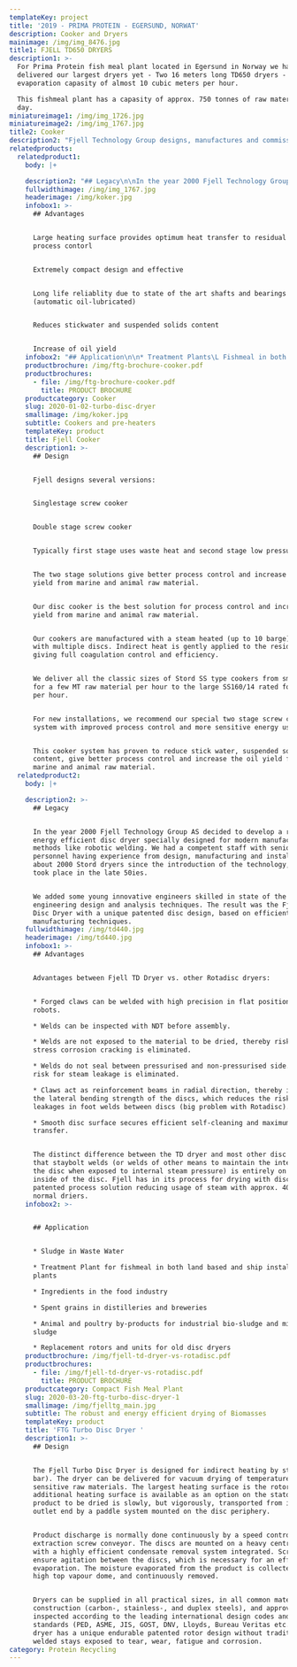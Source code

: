 ```yaml
---
templateKey: project
title: '2019 - PRIMA PROTEIN - EGERSUND, NORWAT'
description: Cooker and Dryers
mainimage: /img/img_8476.jpg
title1: FJELL TD650 DRYERS
description1: >-
  For Prima Protein fish meal plant located in Egersund in Norway we have
  delivered our largest dryers yet - Two 16 meters long TD650 dryers - total
  evaporation capasity of almost 10 cubic meters per hour. 

  This fishmeal plant has a capasity of approx. 750 tonnes of raw materials per
  day. 
miniatureimage1: /img/img_1726.jpg
miniatureimage2: /img/img_1767.jpg
title2: Cooker
description2: "Fjell Technology Group designs, manufactures and commissions equipment, machinery and processing lines for all type of fish and residual raw material processing. We can offer:\n•\tConceptual studies and process simulations with detailed mass and energy balance\n•\tProcess design complete fish meal plants from 25 TPD – 1000 TPD Capacity\n•\tPilot testing\n•\tPlant layout in detailed 3-D\n•\tDesign and manufacture of own process equipment.\n•\tSpecification and procurement of other process equipment\n•\tConstruction Management\n•\tFabrication\n•\tProcurement\n•\tInstallation\n•\tCommissioning\n"
relatedproducts:
  relatedproduct1:
    body: |+

    description2: "## Legacy\n\nIn the year 2000 Fjell Technology Group AS decided to develop a robust and energy efficient rotor desgin specially designed for modern manufacturing methods like robotic welding. We had a competent staff with senior personnel having experience from design, manufacturing and installation of about 2000 Stord dryers since the introduction of the technology, wich took place in the late 50ies. \n\n\L\LWe added some young innovative engineers skilled in state of the art engineering design and analysis techniques. The result was the Fjell Turbo Disc Dryer with a unique patented disc design, based on efficient manufacturing techniques."
    fullwidthimage: /img/img_1767.jpg
    headerimage: /img/koker.jpg
    infobox1: >-
      ## Advantages


      Large heating surface provides optimum heat transfer to residual and
      process contorl 


      Extremely compact design and effective


      Long life reliablity due to state of the art shafts and bearings
      (automatic oil-lubricated)


      Reduces stickwater and suspended solids content


      Increase of oil yield
    infobox2: "## Application\n\n* Treatment Plants\L Fishmeal in both land based and ship installed plants\L \n* Ingredients in the food industry\L\n* Replacement rotors and units for cookers"
    productbrochure: /img/ftg-brochure-cooker.pdf
    productbrochures:
      - file: /img/ftg-brochure-cooker.pdf
        title: PRODUCT BROCHURE
    productcategory: Cooker
    slug: 2020-01-02-turbo-disc-dryer
    smallimage: /img/koker.jpg
    subtitle: Cookers and pre-heaters
    templateKey: product
    title: Fjell Cooker
    description1: >-
      ## Design


      Fjell designs several versions:


      Singlestage screw cooker


      Double stage screw cooker


      Typically first stage uses waste heat and second stage low pressure steam.


      The two stage solutions give better process control and increase the oil
      yield from marine and animal raw material.


      Our disc cooker is the best solution for process control and increase oil
      yield from marine and animal raw material. 


      Our cookers are manufactured with a steam heated (up to 10 barge) rotor
      with multiple discs. Indirect heat is gently applied to the residual
      giving full coagulation control and efficiency.


      We deliver all the classic sizes of Stord SS type cookers from small units
      for a few MT raw material per hour to the large SS160/14 rated for 30 MT
      per hour. 


      For new installations, we recommend our special two stage screw cooker
      system with improved process control and more sensitive energy usage. 


      This cooker system has proven to reduce stick water, suspended solids
      content, give better process control and increase the oil yield from
      marine and animal raw material.
  relatedproduct2:
    body: |+

    description2: >-
      ## Legacy


      In the year 2000 Fjell Technology Group AS decided to develop a robust and
      energy efficient disc dryer specially designed for modern manufacturing
      methods like robotic welding. We had a competent staff with senior
      personnel having experience from design, manufacturing and installation of
      about 2000 Stord dryers since the introduction of the technology, wich
      took place in the late 50ies. 


      We added some young innovative engineers skilled in state of the art
      engineering design and analysis techniques. The result was the Fjell Turbo
      Disc Dryer with a unique patented disc design, based on efficient
      manufacturing techniques.
    fullwidthimage: /img/td440.jpg
    headerimage: /img/td440.jpg
    infobox1: >-
      ## Advantages


      Advantages between Fjell TD Dryer vs. other Rotadisc dryers:


      * Forged claws can be welded with high precision in flat position using
      robots. 

      * Welds can be inspected with NDT before assembly. 

      * Welds are not exposed to the material to be dried, thereby risk for
      stress corrosion cracking is eliminated. 

      * Welds do not seal between pressurised and non-pressurised side. Thereby
      risk for steam leakage is eliminated. 

      * Claws act as reinforcement beams in radial direction, thereby increasing
      the lateral bending strength of the discs, which reduces the risk for
      leakages in foot welds between discs (big problem with Rotadisc). 

      * Smooth disc surface secures efficient self-cleaning and maximum heat
      transfer.


      The distinct difference between the TD dryer and most other disc dryers is
      that staybolt welds (or welds of other means to maintain the integrity of
      the disc when exposed to internal steam pressure) is entirely on the
      inside of the disc. Fjell has in its process for drying with disc-driers a
      patented process solution reducing usage of steam with approx. 40% from
      normal driers.
    infobox2: >-


      ## Application


      * Sludge in Waste Water 

      * Treatment Plant for fishmeal in both land based and ship installed
      plants 

      * Ingredients in the food industry

      * Spent grains in distilleries and breweries

      * Animal and poultry by-products for industrial bio-sludge and mineral
      sludge 

      * Replacement rotors and units for old disc dryers
    productbrochure: /img/fjell-td-dryer-vs-rotadisc.pdf
    productbrochures:
      - file: /img/fjell-td-dryer-vs-rotadisc.pdf
        title: PRODUCT BROCHURE
    productcategory: Compact Fish Meal Plant
    slug: 2020-03-20-ftg-turbo-disc-dryer-1
    smallimage: /img/fjelltg_main.jpg
    subtitle: The robust and energy efficient drying of Biomasses
    templateKey: product
    title: 'FTG Turbo Disc Dryer '
    description1: >-
      ## Design


      The Fjell Turbo Disc Dryer is designed for indirect heating by steam (6-10
      bar). The dryer can be delivered for vacuum drying of temperature
      sensitive raw materials. The largest heating surface is the rotor, but
      additional heating surface is available as an option on the stator. The
      product to be dried is slowly, but vigorously, transported from inlet to
      outlet end by a paddle system mounted on the disc periphery. 


      Product discharge is normally done continuously by a speed controlled
      extraction screw conveyor. The discs are mounted on a heavy central shaft
      with a highly efficient condensate removal system integrated. Scraper bars
      ensure agitation between the discs, which is necessary for an efficient
      evaporation. The moisture evaporated from the product is collected in a
      high top vapour dome, and continuously removed. 


      Dryers can be supplied in all practical sizes, in all common materials of
      construction (carbon-, stainless-, and duplex steels), and approved and
      inspected according to the leading international design codes and
      standards (PED, ASME, JIS, GOST, DNV, Lloyds, Bureau Veritas etc..) The
      dryer has a unique endurable patented rotor design without traditional
      welded stays exposed to tear, wear, fatigue and corrosion.
category: Protein Recycling
---
```


